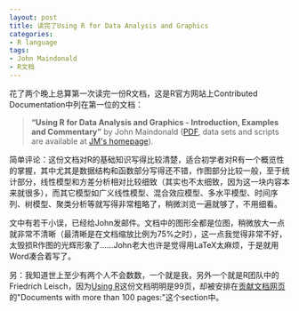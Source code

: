 ```yaml
---
layout: post
title: 读完了Using R for Data Analysis and Graphics
categories:
- R language
tags:
- John Maindonald
- R文档
---
```


花了两个晚上总算第一次读完一份R文档，这是R官方网站上Contributed Documentation中列在第一位的文档：

> **“Using R for Data Analysis and Graphics - Introduction, Examples and Commentary”** by John Maindonald ([PDF](http://cran.r-project.org/doc/contrib/usingR-2.pdf), data sets and scripts are available at [JM's homepage](http://wwwmaths.anu.edu.au/%7Ejohnm/)).


简单评论：这份文档对R的基础知识写得比较清楚，适合初学者对R有一个概览性的掌握，其中尤其是数据结构和函数部分写得还不错，作图部分比较一般，至于统计部分，线性模型和方差分析相对比较细致（其实也不太细致，因为这一块内容本来就很多），而其它模型如广义线性模型、混合效应模型、多水平模型、时间序列、树模型、聚类分析等就写得非常粗略了，稍微浏览一遍就够了，不用细看。

文中有若干小误，已经给John发邮件。文档中的图形全都是位图，稍微放大一点就非常不清晰（最清晰是在文档缩放比例为75%之时），这一点我觉得非常不好，太毁损R作图的光辉形象了……John老大也许是觉得用LaTeX太麻烦，于是就用Word凑合着写了。

另：我知道世上至少有两个人不会数数，一个就是我，另外一个就是R团队中的Friedrich Leisch，因为[Using R](http://cran.r-project.org/doc/contrib/usingR-2.pdf)这份文档明明是99页，却被安排在[贡献文档网页](http://cran.r-project.org/other-docs.html#english)的"Documents with more than 100 pages:"这个section中。
